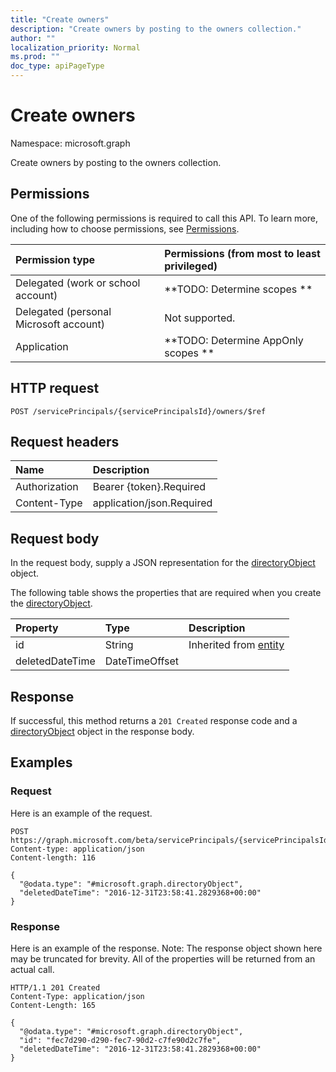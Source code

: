 ```yaml
---
title: "Create owners"
description: "Create owners by posting to the owners collection."
author: ""
localization_priority: Normal
ms.prod: ""
doc_type: apiPageType
---
```


# Create owners

Namespace: microsoft.graph

Create owners by posting to the owners collection.

## Permissions
One of the following permissions is required to call this API. To learn more, including how to choose permissions, see [Permissions](/concepts/permissions-reference.md).

|Permission type|Permissions (from most to least privileged)|
|:---|:---|
|Delegated (work or school account)|**TODO: Determine scopes **|
|Delegated (personal Microsoft account)|Not supported.|
|Application|**TODO: Determine AppOnly scopes **|

## HTTP request
<!-- {
  "blockType": "ignored"
}
-->
``` http
POST /servicePrincipals/{servicePrincipalsId}/owners/$ref
```

## Request headers
|Name|Description|
|:---|:---|
|Authorization|Bearer {token}.Required|
|Content-Type|application/json.Required|

## Request body
In the request body, supply a JSON representation for the [directoryObject](../resources/directoryobject.md) object.

The following table shows the properties that are required when you create the [directoryObject](../resources/directoryobject.md).

|Property|Type|Description|
|:---|:---|:---|
|id|String| Inherited from [entity](../resources/entity.md)|
|deletedDateTime|DateTimeOffset||



## Response
If successful, this method returns a `201 Created` response code and a [directoryObject](../resources/directoryobject.md) object in the response body.

## Examples

### Request
Here is an example of the request.
<!-- {
  "blockType": "request",
  "name": "create_directoryobject_from_directoryobjects"
}
-->
``` http
POST https://graph.microsoft.com/beta/servicePrincipals/{servicePrincipalsId}/owners
Content-type: application/json
Content-length: 116

{
  "@odata.type": "#microsoft.graph.directoryObject",
  "deletedDateTime": "2016-12-31T23:58:41.2829368+00:00"
}
```

### Response
Here is an example of the response. Note: The response object shown here may be truncated for brevity. All of the properties will be returned from an actual call.
<!-- {
  "blockType": "response",
  "truncated": true,
  "@odata.type": "microsoft.graph.directoryobject"
}
-->
``` http
HTTP/1.1 201 Created
Content-Type: application/json
Content-Length: 165

{
  "@odata.type": "#microsoft.graph.directoryObject",
  "id": "fec7d290-d290-fec7-90d2-c7fe90d2c7fe",
  "deletedDateTime": "2016-12-31T23:58:41.2829368+00:00"
}
```

